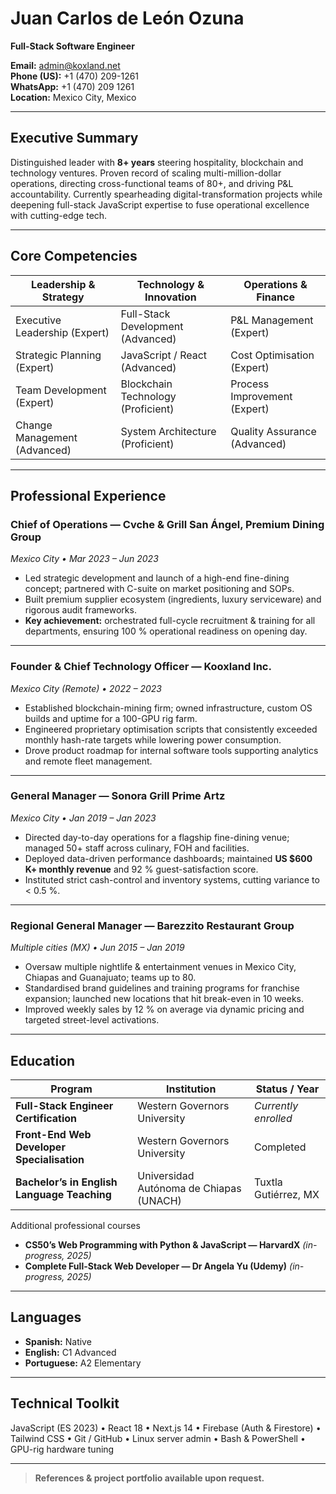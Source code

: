 # Juan Carlos de León Ozuna  
**Full-Stack Software Engineer**  

**Email:** admin@koxland.net  
**Phone (US):** +1 (470) 209-1261  
**WhatsApp:** +1 (470) 209 1261  
**Location:** Mexico City, Mexico  

---

## Executive Summary
Distinguished leader with **8+ years** steering hospitality, blockchain and technology ventures. Proven record of scaling multi-million-dollar operations, directing cross-functional teams of 80+, and driving P&L accountability. Currently spearheading digital-transformation projects while deepening full-stack JavaScript expertise to fuse operational excellence with cutting-edge tech.

---

## Core Competencies

| Leadership & Strategy | Technology & Innovation | Operations & Finance |
|-----------------------|-------------------------|----------------------|
| Executive Leadership (Expert) | Full-Stack Development (Advanced) | P&L Management (Expert) |
| Strategic Planning (Expert) | JavaScript / React (Advanced) | Cost Optimisation (Expert) |
| Team Development (Expert) | Blockchain Technology (Proficient) | Process Improvement (Expert) |
| Change Management (Advanced) | System Architecture (Proficient) | Quality Assurance (Advanced) |

---

## Professional Experience

### Chief of Operations — Cvche & Grill San Ángel, Premium Dining Group  
*Mexico City • Mar 2023 – Jun 2023*  
- Led strategic development and launch of a high-end fine-dining concept; partnered with C-suite on market positioning and SOPs.  
- Built premium supplier ecosystem (ingredients, luxury serviceware) and rigorous audit frameworks.  
- **Key achievement:** orchestrated full-cycle recruitment & training for all departments, ensuring 100 % operational readiness on opening day.  

---

### Founder & Chief Technology Officer — Kooxland Inc.  
*Mexico City (Remote) • 2022 – 2023*  
- Established blockchain-mining firm; owned infrastructure, custom OS builds and uptime for a 100-GPU rig farm.  
- Engineered proprietary optimisation scripts that consistently exceeded monthly hash-rate targets while lowering power consumption.  
- Drove product roadmap for internal software tools supporting analytics and remote fleet management.  

---

### General Manager — Sonora Grill Prime Artz  
*Mexico City • Jan 2019 – Jan 2023*  
- Directed day-to-day operations for a flagship fine-dining venue; managed 50+ staff across culinary, FOH and facilities.  
- Deployed data-driven performance dashboards; maintained **US $600 K+ monthly revenue** and 92 % guest-satisfaction score.  
- Instituted strict cash-control and inventory systems, cutting variance to < 0.5 %.  

---

### Regional General Manager — Barezzito Restaurant Group  
*Multiple cities (MX) • Jun 2015 – Jan 2019*  
- Oversaw multiple nightlife & entertainment venues in Mexico City, Chiapas and Guanajuato; teams up to 80.  
- Standardised brand guidelines and training programs for franchise expansion; launched new locations that hit break-even in 10 weeks.  
- Improved weekly sales by 12 % on average via dynamic pricing and targeted street-level activations.  

---

## Education

| Program | Institution | Status / Year |
|---------|-------------|---------------|
| **Full-Stack Engineer Certification** | Western Governors University | *Currently enrolled* |
| **Front-End Web Developer Specialisation** | Western Governors University | Completed |
| **Bachelor’s in English Language Teaching** | Universidad Autónoma de Chiapas (UNACH) | Tuxtla Gutiérrez, MX |

Additional professional courses  
- **CS50’s Web Programming with Python & JavaScript — HarvardX** *(in-progress, 2025)*  
- **Complete Full-Stack Web Developer — Dr Angela Yu (Udemy)** *(in-progress, 2025)*  

---

## Languages
- **Spanish:** Native  
- **English:** C1 Advanced  
- **Portuguese:** A2 Elementary  

---

## Technical Toolkit
JavaScript (ES 2023) • React 18 • Next.js 14 • Firebase (Auth & Firestore) • Tailwind CSS • Git / GitHub • Linux server admin • Bash & PowerShell • GPU-rig hardware tuning

---

> **References & project portfolio available upon request.**
